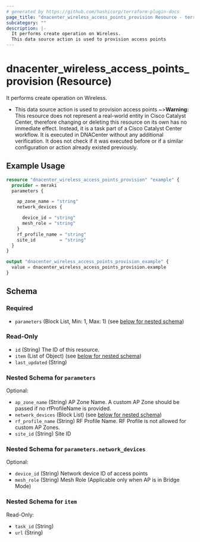 ```yaml
---
# generated by https://github.com/hashicorp/terraform-plugin-docs
page_title: "dnacenter_wireless_access_points_provision Resource - terraform-provider-dnacenter"
subcategory: ""
description: |-
  It performs create operation on Wireless.
  This data source action is used to provision access points
---
```


# dnacenter_wireless_access_points_provision (Resource)

It performs create operation on Wireless.

- This data source action is used to provision access points
~>**Warning:**
This resource does not represent a real-world entity in Cisco Catalyst Center, therefore changing or deleting this resource on its own has no immediate effect.
Instead, it is a task part of a Cisco Catalyst Center workflow. It is executed in DNACenter without any additional verification. It does not check if it was executed before or if a similar configuration or action already existed previously.

## Example Usage

```terraform
resource "dnacenter_wireless_access_points_provision" "example" {
  provider = meraki
  parameters {

    ap_zone_name = "string"
    network_devices {

      device_id = "string"
      mesh_role = "string"
    }
    rf_profile_name = "string"
    site_id         = "string"
  }
}

output "dnacenter_wireless_access_points_provision_example" {
  value = dnacenter_wireless_access_points_provision.example
}
```

<!-- schema generated by tfplugindocs -->
## Schema

### Required

- `parameters` (Block List, Min: 1, Max: 1) (see [below for nested schema](#nestedblock--parameters))

### Read-Only

- `id` (String) The ID of this resource.
- `item` (List of Object) (see [below for nested schema](#nestedatt--item))
- `last_updated` (String)

<a id="nestedblock--parameters"></a>
### Nested Schema for `parameters`

Optional:

- `ap_zone_name` (String) AP Zone Name. A custom AP Zone should be passed if no rfProfileName is provided.
- `network_devices` (Block List) (see [below for nested schema](#nestedblock--parameters--network_devices))
- `rf_profile_name` (String) RF Profile Name. RF Profile is not allowed for custom AP Zones.
- `site_id` (String) Site ID

<a id="nestedblock--parameters--network_devices"></a>
### Nested Schema for `parameters.network_devices`

Optional:

- `device_id` (String) Network device ID of access points
- `mesh_role` (String) Mesh Role (Applicable only when AP is in Bridge Mode)



<a id="nestedatt--item"></a>
### Nested Schema for `item`

Read-Only:

- `task_id` (String)
- `url` (String)
